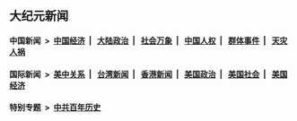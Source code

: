 ## 大纪元新闻

#### 中国新闻 &nbsp;>&nbsp; [中国经济](indexes/ncid283/README.md?10200045) &nbsp;| &nbsp; [大陆政治](indexes/ncid277/README.md?10200045) &nbsp;| &nbsp; [社会万象](indexes/ncid282/README.md?10200045) &nbsp;| &nbsp; [中国人权](indexes/ncid278/README.md?10200045) &nbsp;| &nbsp; [群体事件](indexes/ncid279/README.md?10200045) &nbsp;| &nbsp; [天灾人祸](indexes/ncid280/README.md?10200045)

#### 国际新闻 &nbsp;>&nbsp; [美中关系](indexes/nf1412576/README.md?10200045) &nbsp;| &nbsp; [台湾新闻](indexes/ncid1349361/README.md?10200045) &nbsp;| &nbsp; [香港新闻](indexes/ncid1349362/README.md?10200045) &nbsp;| &nbsp; [美国政治](indexes/ncid1078159/README.md?10200045) &nbsp;| &nbsp; [美国社会](indexes/ncid1078160/README.md?10200045) &nbsp;| &nbsp; [美国经济](indexes/ncid1078158/README.md?10200045)

#### 特别专题 &nbsp;>&nbsp; [中共百年历史](https://github.com/epoch-news/epoch-special/blob/master/README.md?10200045)  

